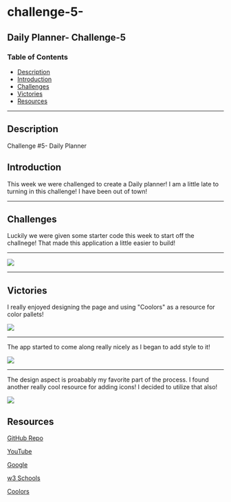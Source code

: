# challenge-5-
Daily Planner- Challenge-5
---
### Table of Contents
- [Description](#description)
- [Introduction](#introduction)
- [Challenges](#challenges)
- [Victories](#victories)
- [Resources](#resources)

---

## Description

Challenge #5- Daily Planner 

## Introduction 
This week we were challenged to create a Daily planner! I am a little late to turning in this challenge! I have been out of town!

---

## Challenges

Luckily we were given some starter code this week to start off the challnege! That made this application a little easier to build! 

---


<img src= "./images/challenges1.png"/>




---

## Victories
I really enjoyed designing the page and using "Coolors" as a resource for color pallets!

<img src= "./images/styles2.png"/>

---
The app started to come along really nicely as I began to add style to it!

<img src= "./images/style1.png"/>

---

The design aspect is proabably my favorite part of the process. I found another really cool resource for adding icons! I decided to utilize that also! 

<img src= "./images/resources1.png"/>



## Resources 

<a href="https://github.com/torigonzales/challenged-4">GitHub Repo</a>

<a href="https://www.youtube.com/watch?v=eVGEea7adDM"> YouTube</a>

<a href="https://www.google.com/webhp?hl=en&sa=X&ved=0ahUKEwiLjJ7fosLvAhWXW80KHawRD_oQPAgI">Google</a>

<a href="https://www.w3schools.com/charsets/ref_html_ascii.asp">w3 Schools</a>

<a href="https://coolors.co/">Coolors</a>

